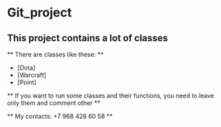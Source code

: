 # Git_project

## This project contains a lot of classes

** There are classes like these: **

* [Dota]
* [Warcraft]
* [Point]

** If you want to run some classes and their functions, you need to leave only them and comment other **


** My contacts: +7 968 428 60 58 **